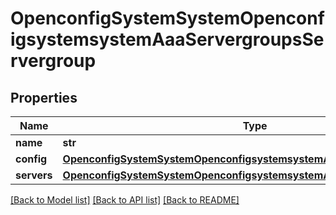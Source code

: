 # OpenconfigSystemSystemOpenconfigsystemsystemAaaServergroupsServergroup

## Properties
Name | Type | Description | Notes
------------ | ------------- | ------------- | -------------
**name** | **str** |  | 
**config** | [**OpenconfigSystemSystemOpenconfigsystemsystemAaaServergroupsConfig**](OpenconfigSystemSystemOpenconfigsystemsystemAaaServergroupsConfig.md) |  | [optional] 
**servers** | [**OpenconfigSystemSystemOpenconfigsystemsystemAaaServergroupsServers**](OpenconfigSystemSystemOpenconfigsystemsystemAaaServergroupsServers.md) |  | [optional] 

[[Back to Model list]](../README.md#documentation-for-models) [[Back to API list]](../README.md#documentation-for-api-endpoints) [[Back to README]](../README.md)


